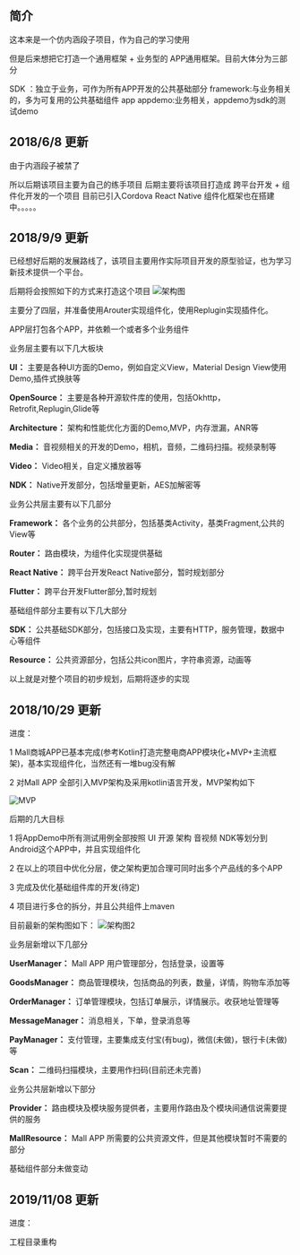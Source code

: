 ## 简介
这本来是一个仿内涵段子项目，作为自己的学习使用

但是后来想把它打造一个通用框架 + 业务型的 APP通用框架。目前大体分为三部分

SDK ：独立于业务，可作为所有APP开发的公共基础部分
framework:与业务相关的，多为可复用的公共基础组件
app appdemo:业务相关，appdemo为sdk的测试demo

## 2018/6/8 更新
由于内涵段子被禁了

所以后期该项目主要为自己的练手项目 后期主要将该项目打造成 跨平台开发 + 组件化开发的一个项目
目前已引入Cordova React Native
组件化框架也在搭建中。。。。。

## 2018/9/9 更新
已经想好后期的发展路线了，该项目主要用作实际项目开发的原型验证，也为学习新技术提供一个平台。

后期将会按照如下的方式来打造这个项目
![架构图](https://github.com/qiyei2015/EssayJoke/blob/master/Doc/image/Architecture_image.PNG)

主要分了四层，并准备使用Arouter实现组件化，使用Replugin实现插件化。

APP层打包各个APP，并依赖一个或者多个业务组件

业务层主要有以下几大板块

**UI：** 主要是各种UI方面的Demo，例如自定义View，Material Design View使用Demo,插件式换肤等

**OpenSource：** 主要是各种开源软件库的使用，包括Okhttp，Retrofit,Replugin,Glide等

**Architecture：** 架构和性能优化方面的Demo,MVP，内存泄漏，ANR等

**Media：** 音视频相关的开发的Demo，相机，音频，二维码扫描。视频录制等

**Video：** Video相关，自定义播放器等

**NDK：** Native开发部分，包括增量更新，AES加解密等

业务公共层主要有以下几部分

**Framework：** 各个业务的公共部分，包括基类Activity，基类Fragment,公共的View等

**Router：** 路由模块，为组件化实现提供基础

**React Native：** 跨平台开发React Native部分，暂时规划部分

**Flutter：** 跨平台开发Flutter部分,暂时规划

基础组件部分主要有以下几大部分

**SDK：** 公共基础SDK部分，包括接口及实现，主要有HTTP，服务管理，数据中心等组件

**Resource：** 公共资源部分，包括公共icon图片，字符串资源，动画等

以上就是对整个项目的初步规划，后期将逐步的实现


## 2018/10/29 更新
进度：

1 Mall商城APP已基本完成(参考Kotlin打造完整电商APP模块化+MVP+主流框架)，基本实现组件化，当然还有一堆bug没有解

2 对Mall APP 全部引入MVP架构及采用kotlin语言开发，MVP架构如下

![MVP](https://github.com/qiyei2015/EssayJoke/blob/master/Doc/image/MVP_image.PNG)

后期的几大目标

1 将AppDemo中所有测试用例全部按照 UI 开源 架构 音视频 NDK等划分到Android这个APP中，并且实现组件化

2 在以上的项目中优化分层，使之架构更加合理可同时出多个产品线的多个APP

3 完成及优化基础组件库的开发(待定)

4 项目进行多仓的拆分，并且公共组件上maven

目前最新的架构图如下：
![架构图2](https://github.com/qiyei2015/EssayJoke/blob/master/Doc/image/Architecture2_image.PNG)

业务层新增以下几部分

**UserManager：** Mall APP 用户管理部分，包括登录，设置等

**GoodsManager：** 商品管理模块，包括商品的列表，数量，详情，购物车添加等

**OrderManager：** 订单管理模块，包括订单展示，详情展示。收获地址管理等

**MessageManager：** 消息相关，下单，登录消息等

**PayManager：** 支付管理，主要集成支付宝(有bug)，微信(未做)，银行卡(未做)等

**Scan：** 二维码扫描模块，主要用作扫码(目前还未完善)

业务公共层新增以下部分

**Provider：** 路由模块及模块服务提供者，主要用作路由及个模块间通信说需要提供的服务

**MallResource：** Mall APP 所需要的公共资源文件，但是其他模块暂时不需要的部分

基础组件部分未做变动

## 2019/11/08 更新
进度：

工程目录重构

